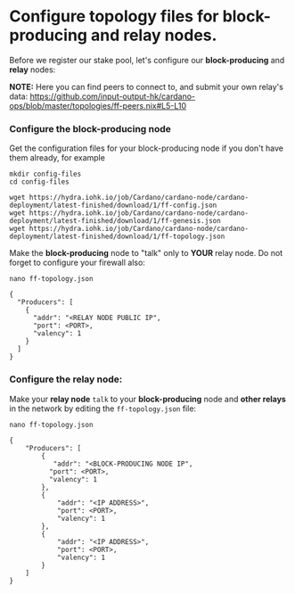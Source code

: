 # Configure topology files for block-producing and relay nodes.

Before we register our stake pool, let's configure our __block-producing__ and __relay__ nodes:

__NOTE:__ Here you can find peers to connect to, and submit your own relay's data:  https://github.com/input-output-hk/cardano-ops/blob/master/topologies/ff-peers.nix#L5-L10

### Configure the block-producing node

Get the configuration files for your block-producing node if you don't have them already, for example

    mkdir config-files
    cd config-files     

    wget https://hydra.iohk.io/job/Cardano/cardano-node/cardano-deployment/latest-finished/download/1/ff-config.json
    wget https://hydra.iohk.io/job/Cardano/cardano-node/cardano-deployment/latest-finished/download/1/ff-genesis.json
    wget https://hydra.iohk.io/job/Cardano/cardano-node/cardano-deployment/latest-finished/download/1/ff-topology.json

Make the __block-producing__ node to "talk" only to __YOUR__ relay node. Do not forget to configure your firewall also:

    nano ff-topology.json

  	{
  	  "Producers": [
  	    {
  	      "addr": "<RELAY NODE PUBLIC IP",
  	      "port": <PORT>,
  	      "valency": 1
  	    }
  	  ]
  	}

### Configure the relay node:

Make your __relay node__ `talk` to your __block-producing__ node and __other relays__ in the network by editing the `ff-topology.json` file:
  

    nano ff-topology.json

  	{
  		"Producers": [
  			{
  			   "addr": "<BLOCK-PRODUCING NODE IP",
  		      "port": <PORT>,
  		      "valency": 1
  			},
  			{
  				"addr": "<IP ADDRESS>",
  				"port": <PORT>,
  				"valency": 1
  			},
  			{
  				"addr": "<IP ADDRESS>",
  				"port": <PORT>,
  				"valency": 1
  			}
  		]
  	}
